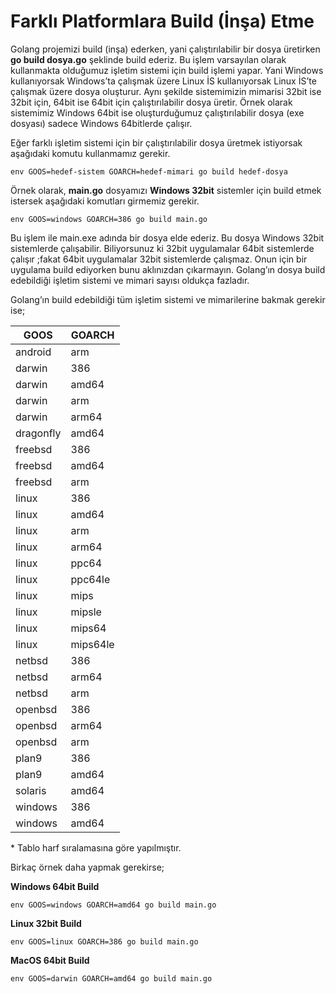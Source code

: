 # Farklı Platformlara Build (İnşa) Etme

Golang projemizi build (inşa) ederken, yani çalıştırılabilir bir dosya üretirken **go build dosya.go** şeklinde build ederiz. Bu işlem varsayılan olarak kullanmakta olduğumuz işletim sistemi için build işlemi yapar. Yani Windows kullanıyorsak Windows’ta çalışmak üzere Linux İS kullanıyorsak Linux İS’te çalışmak üzere dosya oluşturur. Aynı şekilde sistemimizin mimarisi 32bit ise 32bit için, 64bit ise 64bit için çalıştırılabilir dosya üretir. Örnek olarak sistemimiz Windows 64bit ise oluşturduğumuz çalıştırılabilir dosya (exe dosyası) sadece Windows 64bitlerde çalışır.

Eğer farklı işletim sistemi için bir çalıştırılabilir dosya üretmek istiyorsak aşağıdaki komutu kullanmamız gerekir.

`env GOOS=hedef-sistem GOARCH=hedef-mimari go build hedef-dosya`

Örnek olarak, **main.go** dosyamızı **Windows 32bit** sistemler için build etmek istersek aşağıdaki komutları girmemiz gerekir.

`env GOOS=windows GOARCH=386 go build main.go`

Bu işlem ile main.exe adında bir dosya elde ederiz. Bu dosya Windows 32bit sistemlerde çalışabilir. Biliyorsunuz ki 32bit uygulamalar 64bit sistemlerde çalışır ;fakat 64bit uygulamalar 32bit sistemlerde çalışmaz. Onun için bir uygulama build ediyorken bunu aklınızdan çıkarmayın. Golang’ın dosya build edebildiği işletim sistemi ve mimari sayısı oldukça fazladır.

Golang’ın build edebildiği tüm işletim sistemi ve mimarilerine bakmak gerekir ise;

| GOOS      | GOARCH   |
| --------- | -------- |
| android   | arm      |
| darwin    | 386      |
| darwin    | amd64    |
| darwin    | arm      |
| darwin    | arm64    |
| dragonfly | amd64    |
| freebsd   | 386      |
| freebsd   | amd64    |
| freebsd   | arm      |
| linux     | 386      |
| linux     | amd64    |
| linux     | arm      |
| linux     | arm64    |
| linux     | ppc64    |
| linux     | ppc64le  |
| linux     | mips     |
| linux     | mipsle   |
| linux     | mips64   |
| linux     | mips64le |
| netbsd    | 386      |
| netbsd    | arm64    |
| netbsd    | arm      |
| openbsd   | 386      |
| openbsd   | arm64    |
| openbsd   | arm      |
| plan9     | 386      |
| plan9     | amd64    |
| solaris   | amd64    |
| windows   | 386      |
| windows   | amd64    |

\* Tablo harf sıralamasına göre yapılmıştır.

Birkaç örnek daha yapmak gerekirse;

**Windows 64bit Build**

`env GOOS=windows GOARCH=amd64 go build main.go`

**Linux 32bit Build**

`env GOOS=linux GOARCH=386 go build main.go`

**MacOS 64bit Build**

`env GOOS=darwin GOARCH=amd64 go build main.go`

